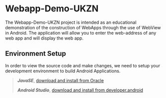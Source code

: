 # Webapp-Demo-UKZN
The Webapp-Demo-UKZN project is intended as an educational demonstration of the construction of WebApps through the use of WebView in Android. The application will allow you to enter the web-address of any web app and will display the web app. 

## Environment Setup
In order to view the source code and make changes, we need to setup your development environment to build Android Applications. 

> ***JavaSE***,  [download and install from Oracle](http://www.oracle.com/technetwork/java/javase/downloads/jdk9-downloads-3848520.html)
> 
> ***Android Studio***, [download and install from developer.android](https://developer.android.com/studio/index.html)


<!--stackedit_data:
eyJoaXN0b3J5IjpbLTE2MDE4NjU2MzBdfQ==
-->
<!--stackedit_data:
eyJoaXN0b3J5IjpbLTE2MDcwMjE4MzVdfQ==
-->